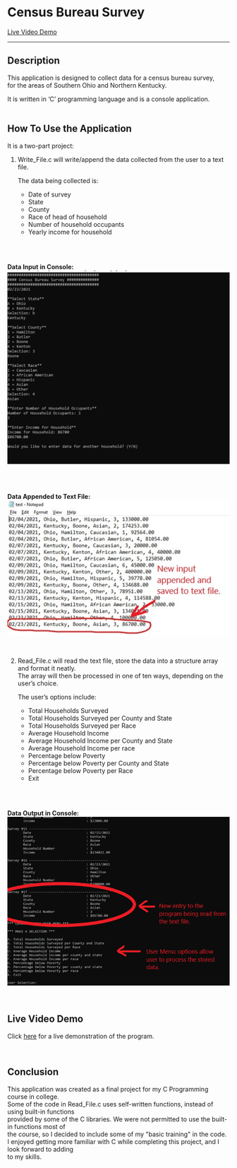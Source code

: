 # Census Bureau Survey  
[Live Video Demo](https://www.youtube.com/embed/rx9dU2HvyU0)

---

## Description
This application is designed to collect data for a census bureau survey,  
for the areas of Southern Ohio and Northern Kentucky.  

It is written in ‘C’ programming language and is a console application.      
<br>

## How To Use the Application

It is a two-part project:  
1. Write_File.c will write/append the data collected from the user to a text file.  

    The data being collected is:  
    * Date of survey
    * State
    * County
    * Race of head of household
    * Number of household occupants 
    * Yearly income for household     
<br>
<br>  

__Data Input in Console:__  
<img src="Image/C_Input.png" width="550" >  

<br>
<br>

__Data Appended to Text File:__  
<img src="Image/C_Text.File_Marked.jpg" width="550" >

<br>

2. Read_File.c will read the text file, store the data into a structure array and format it neatly.  
The array will then be processed in one of ten ways, depending on the user’s choice.  

    The user’s options include:  
    * Total Households Surveyed 
    * Total Households Surveyed per County and State 
    * Total Households Surveyed per Race    
    * Average Household Income 
    * Average Household Income per County and State 
    * Average Household Income per race
    * Percentage below Poverty 
    * Percentage below Poverty per County and State 
    * Percentage below Poverty per Race
    * Exit  
<br>
<br>

__Data Output in Console:__    
<img src="Image/C_Output_Marked.png" width="650" >

<br>

## Live Video Demo  
Click [here](https://www.youtube.com/embed/rx9dU2HvyU0) for a live demonstration of  the program.  

<br>

## Conclusion  
This application was created as a final project for my C Programming course in college.  
Some of the code in Read_File.c uses self-written functions, instead of using built-in functions  
provided by some of the C libraries. We were not permitted to use the built-in functions most of  
the course, so I decided to include some of my "basic training" in the code.  
I enjoyed getting more familiar with C while completing this project, and I look forward to adding  
to my skills.  
